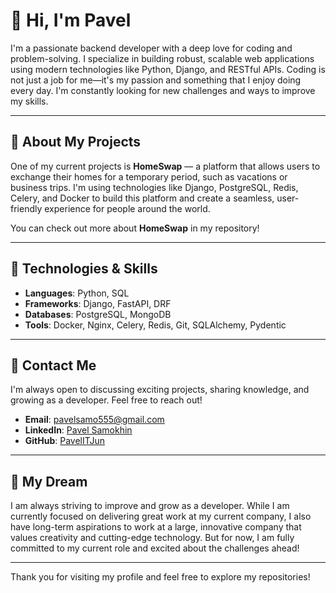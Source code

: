 # 👋 Hi, I'm Pavel

I'm a passionate backend developer with a deep love for coding and problem-solving. I specialize in building robust, scalable web applications using modern technologies like Python, Django, and RESTful APIs. Coding is not just a job for me—it's my passion and something that I enjoy doing every day. I'm constantly looking for new challenges and ways to improve my skills.

---

## 🚀 About My Projects

One of my current projects is **HomeSwap** — a platform that allows users to exchange their homes for a temporary period, such as vacations or business trips. I'm using technologies like Django, PostgreSQL, Redis, Celery, and Docker to build this platform and create a seamless, user-friendly experience for people around the world.

You can check out more about **HomeSwap** in my repository!

---

## 🔧 Technologies & Skills

- **Languages**: Python, SQL
- **Frameworks**: Django, FastAPI, DRF
- **Databases**: PostgreSQL, MongoDB
- **Tools**: Docker, Nginx, Celery, Redis, Git, SQLAlchemy, Pydentic

---

## 💬 Contact Me

I'm always open to discussing exciting projects, sharing knowledge, and growing as a developer. Feel free to reach out!

- **Email**: pavelsamo555@gmail.com
- **LinkedIn**: [Pavel Samokhin](https://www.linkedin.com/in/pavel-samokhin-19056b30b/)
- **GitHub**: [PavelITJun](https://github.com/PavelITJun)

---

## 🌟 My Dream

I am always striving to improve and grow as a developer. While I am currently focused on delivering great work at my current company, I also have long-term aspirations to work at a large, innovative company that values creativity and cutting-edge technology. But for now, I am fully committed to my current role and excited about the challenges ahead!

---

Thank you for visiting my profile and feel free to explore my repositories!
